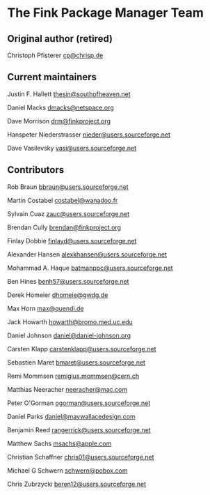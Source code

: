 The Fink Package Manager Team
=============================

Original author (retired)
-------------------------
Christoph Pfisterer <cp@chrisp.de>

Current maintainers
------------------
Justin F. Hallett <thesin@southofheaven.net>

Daniel Macks <dmacks@netspace.org>

Dave Morrison <drm@finkproject.org>

Hanspeter Niederstrasser <nieder@users.sourceforge.net>

Dave Vasilevsky <vasi@users.sourceforge.net>

Contributors
------------
Rob Braun <bbraun@users.sourceforge.net>

Martin Costabel <costabel@wanadoo.fr>

Sylvain Cuaz <zauc@users.sourceforge.net>

Brendan Cully <brendan@finkproject.org>

Finlay Dobbie <finlayd@users.sourceforge.net>

Alexander Hansen <alexkhansen@users.sourceforge.net>

Mohammad A. Haque <batmanppc@users.sourceforge.net>

Ben Hines <benh57@users.sourceforge.net>

Derek Homeier <dhomeie@gwdg.de>

Max Horn <max@quendi.de>

Jack Howarth <howarth@bromo.med.uc.edu>

Daniel Johnson <daniel@daniel-johnson.org>

Carsten Klapp <carstenklapp@users.sourceforge.net>

Sebastien Maret <bmaret@users.sourceforge.net>

Remi Mommsen <remigius.mommsen@cern.ch>

Matthias Neeracher <neeracher@mac.com>

Peter O'Gorman <ogorman@users.sourceforge.net>

Daniel Parks <daniel@maywallacedesign.com>

Benjamin Reed <rangerrick@users.sourceforge.net>

Matthew Sachs <msachs@apple.com>

Christian Schaffner <chris01@users.sourceforge.net>

Michael G Schwern <schwern@pobox.com>

Chris Zubrzycki <beren12@users.sourceforge.net>

